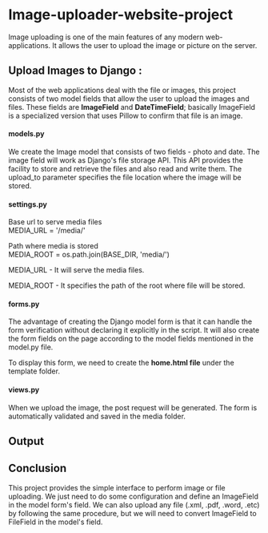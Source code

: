 # Image-uploader-website-project
Image uploading is one of the main features of any modern web-applications. It allows the user to upload the image or picture on the server.


## Upload Images to Django : 
Most of the web applications deal with the file or images, this project consists of two model fields that allow the user to upload the images and files. These fields are **ImageField** and **DateTimeField**; basically ImageField is a specialized version that uses Pillow to confirm that file is an image.

#### models.py
We create the Image model that consists of two fields - photo and date. The image field will work as Django's file storage API. This API provides the facility to store and retrieve the files and also read and write them. The upload_to parameter specifies the file location where the image will be stored.

#### settings.py
Base url to serve media files  
MEDIA_URL = '/media/'  
  
Path where media is stored  
MEDIA_ROOT = os.path.join(BASE_DIR, 'media/')  

MEDIA_URL - It will serve the media files.

MEDIA_ROOT - It specifies the path of the root where file will be stored.

#### forms.py
The advantage of creating the Django model form is that it can handle the form verification without declaring it explicitly in the script. It will also create the form fields on the page according to the model fields mentioned in the model.py file.

To display this form, we need to create the **home.html file** under the template folder.

#### views.py
When we upload the image, the post request will be generated. The form is automatically validated and saved in the media folder. 

## Output


## Conclusion
This project provides the simple interface to perform image or file uploading. We just need to do some configuration and define an ImageField in the model form's field. We can also upload any file (.xml, .pdf, .word, .etc) by following the same procedure, but we will need to convert ImageField to FileField in the model's field.



